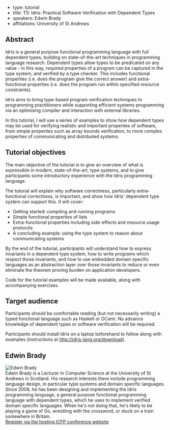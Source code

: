 - type: tutorial
- title: T5: Idris: Practical Software Verification with Dependent Types 
- speakers: Edwin Brady
- affiliations: University of St Andrews


## Abstract
Idris is a general purpose functional programming language with full
dependent types, building on state-of-the-art techniques in
programming language research. Dependent types allow types to be
predicated on any value - in this way, required properties of a
program can be captured in the type system, and verified by a type
checker. This includes functional properties (i.e. does the program
give the correct answer) and extra-functional properties (i.e. does
the program run within specified resource constraints).

Idris aims to bring type-based program verification techniques to
programming practitioners while supporting efficient systems
programming via an optimising compiler and interaction with external
libraries.

In this tutorial, I will use a series of examples to show how
dependent types may be used for verifying realistic and important
properties of software, from simple properties such as array bounds
verification, to more complex properties of communicating and
distributed systems.

## Tutorial objectives
The main objective of the tutorial is to give an overview of what is
expressible in modern, state-of-the-art, type systems, and to give
participants some introductory experience with the Idris programming
language.

The tutorial will explain why software correctness, particularly
extra-functional correctness, is important, and show how Idris'
dependent type system can support this. It will cover:

* Getting started: compiling and running programs
* Simple functional properties of lists
* Extra-functional properties including side-effects and resource
  usage protocols
* A concluding example: using the type system to reason about
  communicating systems

By the end of the tutorial, participants will understand how to
express invariants in a dependent type system, how to write programs
which respect those invariants, and how to use embedded domain
specific languages as an abstraction layer over those invariants to
reduce or even eliminate the theorem proving burden on application
developers.

Code for the tutorial examples will be made available, along with accompanying exercises.

## Target audience
Participants should be comfortable reading (but not necessarily
writing) a typed functional language such as Haskell or OCaml. No
advance knowledge of dependent types or software verification will be
required.

Participants should install Idris on a laptop beforehand to follow
along with examples (instructions at http://idris-lang.org/download).


## Edwin Brady
<div class="row" media:type="text/omd">

<div class="medium-4 columns">
<img src="img/edwin-brady.jpg" alt="Edwin Brady"></img>
</div>

<div class="medium-8 columns" media:type="text/omd">
Edwin Brady is a Lecturer in Computer Science at the University of St
Andrews in Scotland. His research interests there include programming
language design, in particular type systems and domain specific
languages.  Since 2008, he has been designing and implementing the
Idris programming language, a general purpose functional programming
language with dependent types, which he uses to implement verified
domain specific languages. When he's not doing that, he's likely to
be playing a game of Go, wrestling with the crossword, or stuck on a
train somewhere in Britain.
</div>

</div>
<a style="width: 100%; margin-top: 2em;" href="https://regmaster4.com/2014conf/ICFP14/register.php" class="button radius">Register via the hosting ICFP conference website</a>
